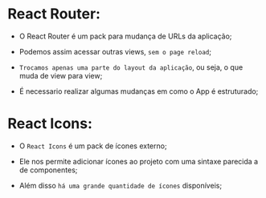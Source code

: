 # React Router:

- O React Router é um pack para mudança de URLs da aplicação;

- Podemos assim acessar outras views, `sem o page reload`;

- `Trocamos apenas uma parte do layout da aplicação`, ou seja, o que muda de view para view;

- É necessario realizar algumas mudanças em como o App é estruturado;

# React Icons:

- O `React Icons` é um pack de ícones externo;

- Ele nos permite adicionar ícones ao projeto com uma sintaxe parecida a de componentes;

- Além disso `há uma grande quantidade de ícones` disponíveis;